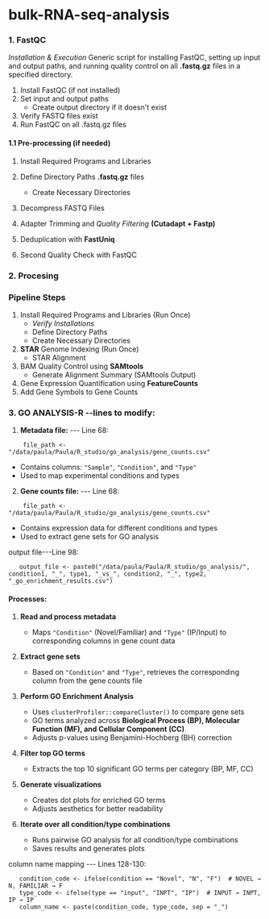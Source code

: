 # bulk-RNA-seq-analysis
### 1. FastQC 
*Installation & Execution* 
Generic script for installing FastQC, setting up input and output paths, and running quality control on all **.fastq.gz** files in a specified directory.
1. Install FastQC (if not installed)
2. Set input and output paths
   + Create output directory if it doesn't exist
4. Verify FASTQ files exist
5. Run FastQC on all .fastq.gz files
#### 1.1 Pre-processing (if needed)

1. Install Required Programs and Libraries  
2. Define Directory Paths **.fastq.gz** files
   + Create Necessary Directories 
3. Decompress FASTQ Files
4. Adapter Trimming and *Quality Filtering* **(Cutadapt + Fastp)**  
5. Deduplication with **FastUniq**
   
7. Second Quality Check with FastQC  


### 2. Procesing
### **Pipeline Steps**  

1. Install Required Programs and Libraries (Run Once)
   + *Verify Installations*
   +  Define Directory Paths
   + Create Necessary Directories  
2. **STAR** Genome Indexing (Run Once)
   + STAR Alignment
3. BAM Quality Control using **SAMtools**
   + Generate Alignment Summary (SAMtools Output)  
5. Gene Expression Quantification using **FeatureCounts**  
6. Add Gene Symbols to Gene Counts

### 3. GO ANALYSIS-R --lines to modify:

1. **Metadata file:** --- Line 68:
```
    file_path <- "/data/paula/Paula/R_studio/go_analysis/gene_counts.csv"
```
   - Contains columns: `"Sample"`, `"Condition"`, and `"Type"`  
   - Used to map experimental conditions and types  
   
2. **Gene counts file:** --- Line 68:
```
    file_path <- "/data/paula/Paula/R_studio/go_analysis/gene_counts.csv"
```  
   - Contains expression data for different conditions and types  
   - Used to extract gene sets for GO analysis  

   output file---Line 98:
```
   output_file <- paste0("/data/paula/Paula/R_studio/go_analysis/", condition1, "_", type1, "_vs_", condition2, "_", type2, "_go_enrichment_results.csv")
```
#### **Processes:**
1. **Read and process metadata**
   - Maps `"Condition"` (Novel/Familiar) and `"Type"` (IP/Input) to corresponding columns in gene count data  

2. **Extract gene sets**  
   - Based on `"Condition"` and `"Type"`, retrieves the corresponding column from the gene counts file  

3. **Perform GO Enrichment Analysis**  
   - Uses `clusterProfiler::compareCluster()` to compare gene sets  
   - GO terms analyzed across **Biological Process (BP), Molecular Function (MF), and Cellular Component (CC)**  
   - Adjusts p-values using Benjamini-Hochberg (BH) correction  

4. **Filter top GO terms**  
   - Extracts the top 10 significant GO terms per category (BP, MF, CC)  

5. **Generate visualizations**  
   - Creates dot plots for enriched GO terms  
   - Adjusts aesthetics for better readability  

6. **Iterate over all condition/type combinations**  
   - Runs pairwise GO analysis for all condition/type combinations  
   - Saves results and generates plots
     
  column name mapping --- Lines 128-130:
```
   condition_code <- ifelse(condition == "Novel", "N", "F")  # NOVEL → N, FAMILIAR → F
   type_code <- ifelse(type == "input", "INPT", "IP")  # INPUT → INPT, IP → IP
   column_name <- paste(condition_code, type_code, sep = "_")
```
   
